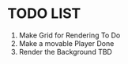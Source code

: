 
# TODO LIST

1. Make Grid for Rendering
    To Do
2. Make a movable Player
    Done
3. Render the Background
    TBD
